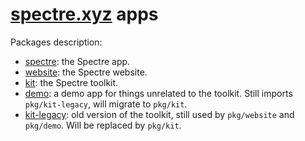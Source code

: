 # [spectre.xyz](https://spectre.xyz/) apps

Packages description:

- [spectre](./pkg/spectre): the Spectre app.
- [website](./pkg/website): the Spectre website.
- [kit](./pkg/kit): the Spectre toolkit.
- [demo](./pkg/demo): a demo app for things unrelated to the toolkit. Still imports `pkg/kit-legacy`, will migrate to `pkg/kit`.
- [kit-legacy](./pkg/kit-legacy): old version of the toolkit, still used by `pkg/website` and `pkg/demo`. Will be replaced by `pkg/kit`.
